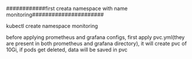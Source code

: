 ############first creata namespace with name monitoring######################

kubectl create namespace monitoring


before applying prometheus and grafana configs, first apply pvc.yml(they are present in both prometheus and grafana directory), it will create pvc of 10Gi, if pods get deleted, data will be saved in pvc


